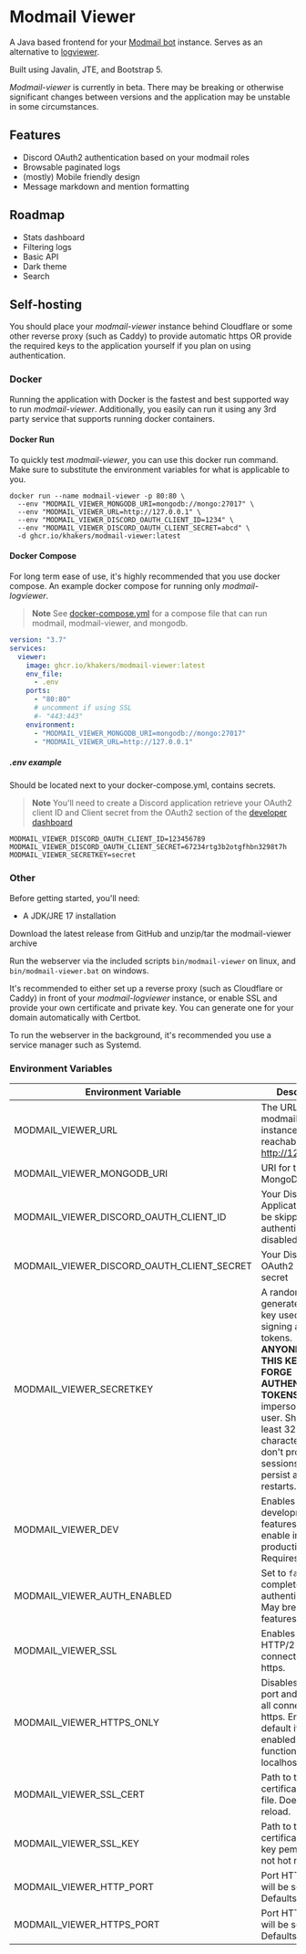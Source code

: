 # Modmail Viewer

A Java based frontend for your [Modmail bot](https://github.com/kyb3r/modmail) instance. Serves as an alternative
to [logviewer](https://github.com/kyb3r/logviewer).

Built using Javalin, JTE, and Bootstrap 5.

_Modmail-viewer_ is currently in beta. There may be breaking or otherwise significant changes between versions and the
application may be unstable in some circumstances.

## Features

* Discord OAuth2 authentication based on your modmail roles
* Browsable paginated logs
* (mostly) Mobile friendly design
* Message markdown and mention formatting


## Roadmap

* Stats dashboard
* Filtering logs
* Basic API
* Dark theme
* Search

## Self-hosting

You should place your _modmail-viewer_ instance behind Cloudflare or some other reverse proxy (such as Caddy) to provide
automatic https OR provide the required keys to the application yourself if you plan on using authentication.

### Docker

Running the application with Docker is the fastest and best supported way to run _modmail-viewer_. Additionally, you
easily can
run it using any 3rd party service that supports running docker containers.

#### Docker Run

To quickly test _modmail-viewer_, you can use this docker run command. Make sure to substitute the environment variables
for what is applicable to you.

```shell
docker run --name modmail-viewer -p 80:80 \
  --env "MODMAIL_VIEWER_MONGODB_URI=mongodb://mongo:27017" \
  --env "MODMAIL_VIEWER_URL=http://127.0.0.1" \
  --env "MODMAIL_VIEWER_DISCORD_OAUTH_CLIENT_ID=1234" \
  --env "MODMAIL_VIEWER_DISCORD_OAUTH_CLIENT_SECRET=abcd" \
  -d ghcr.io/khakers/modmail-viewer:latest
```

#### Docker Compose

For long term ease of use, it's highly recommended that you use docker compose.
An example docker compose for running only _modmail-logviewer_.
> **Note**
> See [docker-compose.yml](docker-compose.yml) for a compose file that can run modmail, modmail-viewer, and mongodb.

```yaml
version: "3.7"
services:
  viewer:
    image: ghcr.io/khakers/modmail-viewer:latest
    env_file:
      - .env
    ports:
      - "80:80"
      # uncomment if using SSL
      #- "443:443"
    environment:
      - "MODMAIL_VIEWER_MONGODB_URI=mongodb://mongo:27017"
      - "MODMAIL_VIEWER_URL=http://127.0.0.1"
```

##### .env example

Should be located next to your docker-compose.yml, contains secrets.

> **Note**
> You'll need to create a Discord application retrieve your OAuth2 client ID and Client secret from the OAuth2 section of the [developer dashboard](https://discord.com/developers/applications)

```properties
MODMAIL_VIEWER_DISCORD_OAUTH_CLIENT_ID=123456789
MODMAIL_VIEWER_DISCORD_OAUTH_CLIENT_SECRET=67234rtg3b2otgfhbn3298t7h
MODMAIL_VIEWER_SECRETKEY=secret
```

### Other

Before getting started, you'll need:

* A JDK/JRE 17 installation

Download the latest release from GitHub and unzip/tar the modmail-viewer archive

Run the webserver via the included scripts `bin/modmail-viewer` on linux, and `bin/modmail-viewer.bat` on windows.

It's recommended to either set up a reverse proxy (such as Cloudflare or Caddy) in front of your _modmail-logviewer_
instance, or enable SSL and provide your own certificate and private key. You can generate one for your domain
automatically with Certbot.

To run the webserver in the background, it's recommended you use a service manager such as Systemd.

### Environment Variables

| Environment Variable                       | Description                                                                                                                                                                                                                                                  |
|--------------------------------------------|--------------------------------------------------------------------------------------------------------------------------------------------------------------------------------------------------------------------------------------------------------------|
| MODMAIL_VIEWER_URL                         | The URL your modmail viewer instance is reachable at (i.e http://127.0.0.1)                                                                                                                                                                                  |
| MODMAIL_VIEWER_MONGODB_URI                 | URI for the MongoDB instance                                                                                                                                                                                                                                 |
| MODMAIL_VIEWER_DISCORD_OAUTH_CLIENT_ID     | Your Discord Application ID. Can be skipped if authentication is disabled.                                                                                                                                                                                   |
| MODMAIL_VIEWER_DISCORD_OAUTH_CLIENT_SECRET | Your Discord OAuth2 client secret                                                                                                                                                                                                                            |
| MODMAIL_VIEWER_SECRETKEY                   | A randomly generated secret key used for signing auth tokens. <br/>**ANYONE WITH THIS KEY CAN FORGE AUTHENTICATION TOKENS** and impersonate any user. Should be at least 32 characters. If you don't provide one, sessions will not persist across restarts. |
| MODMAIL_VIEWER_DEV                         | Enables development features. Do not enable in production. Requires a JDK.                                                                                                                                                                                   |
| MODMAIL_VIEWER_AUTH_ENABLED                | Set to `false` to completely disable authentication. May break some features.                                                                                                                                                                                |
| MODMAIL_VIEWER_SSL                         | Enables SSL and HTTP/2 when connected via https.                                                                                                                                                                                                             |
| MODMAIL_VIEWER_HTTPS_ONLY                  | Disables the http port and redirects all connections to https. Enabled by default if SSL is enabled. Does not function on localhost.                                                                                                                         |
| MODMAIL_VIEWER_SSL_CERT                    | Path to the SSL certificate pem file. Does not hot reload.                                                                                                                                                                                                   |
| MODMAIL_VIEWER_SSL_KEY                     | Path to the SSL certificate private key pem file. Does not hot reload.                                                                                                                                                                                       |
| MODMAIL_VIEWER_HTTP_PORT                   | Port HTTP traffic will be served at. Defaults to 80                                                                                                                                                                                                          |
| MODMAIL_VIEWER_HTTPS_PORT                  | Port HTTPS traffic will be served at. Defaults to 443                                                                                                                                                                                                        |


